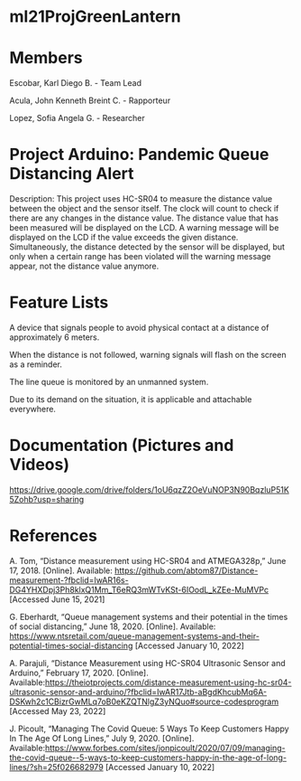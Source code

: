 # ml21ProjGreenLantern
# Members

Escobar, Karl Diego B. - Team Lead

Acula, John Kenneth Breint C. - Rapporteur

Lopez, Sofia Angela G. - Researcher

# Project Arduino: Pandemic Queue Distancing Alert

Description: This project uses HC-SR04 to measure the distance value between the object and the sensor itself. The clock will count to check if there are any changes in the distance value. The distance value that has been measured will be displayed on the LCD. A warning message will be displayed on the LCD if the value exceeds the given distance. Simultaneously, the distance detected by the sensor will be displayed, but only when a certain range has been violated will the warning message appear, not the distance value anymore.

# Feature Lists
A device that signals people to avoid physical contact at a distance of approximately 6 meters.

When the distance is not followed, warning signals will flash on the screen as a reminder.

The line queue is monitored by an unmanned system.

Due to its demand on the situation, it is applicable and attachable everywhere.

# Documentation (Pictures and Videos)
https://drive.google.com/drive/folders/1oU6qzZ2OeVuNOP3N90BqzluP51K5Zohb?usp=sharing

# References

A. Tom, “Distance measurement using HC-SR04 and ATMEGA328p,” June 17, 2018. [Online].
Available: https://github.com/abtom87/Distance-measurement-?fbclid=IwAR16s-DG4YHXDpj3Ph8klxQ1Mm_T6eRQ3mWTvKSt-6IOodL_kZEe-MuMVPc 
[Accessed June 15, 2021]

G. Eberhardt, “Queue management systems and their potential in the times of social distancing,” June 18, 2020. [Online].
Available: https://www.ntsretail.com/queue-management-systems-and-their-potential-times-social-distancing 
[Accessed January 10, 2022]

A. Parajuli, “Distance Measurement using HC-SR04 Ultrasonic Sensor and Arduino,” February 17, 2020. [Online]. Available:https://theiotprojects.com/distance-measurement-using-hc-sr04-ultrasonic-sensor-and-arduino/?fbclid=IwAR17Jtb-aBgdKhcubMq6A-DSKwh2c1CBizrGwMLq7oB0eKZQTNlgZ3yNQuo#source-codesprogram [Accessed May 23, 2022]

J. Picoult, “Managing The Covid Queue: 5 Ways To Keep Customers Happy In The Age Of Long Lines,” July 9, 2020. [Online].
Available:https://www.forbes.com/sites/jonpicoult/2020/07/09/managing-the-covid-queue--5-ways-to-keep-customers-happy-in-the-age-of-long-lines/?sh=25f026682979 
[Accessed January 10, 2022]
